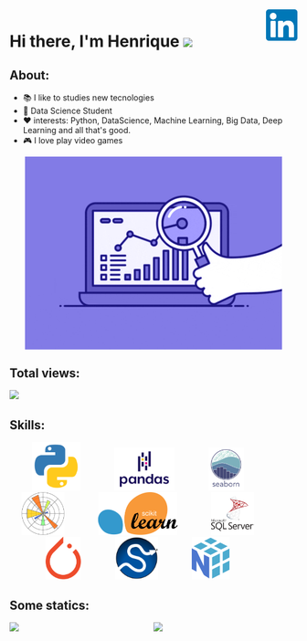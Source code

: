 <a href="https://www.linkedin.com/in/henrique-oliveira-15b656197" target="_blank">
    <img 
        src="images/linkedin.svg" 
        alt="linkedIn" 
        width="55" 
        align="right" />
</a>


# Hi there, I'm Henrique <img src="https://raw.githubusercontent.com/iampavangandhi/iampavangandhi/master/gifs/Hi.gif" width="30px"></h2>


## About: 

- 📚 I like to studies new tecnologies
- 🌱 Data Science Student 
- ❤️ interests: Python, DataScience, Machine Learning, Big Data, Deep Learning and all that's good.
- 🎮 I love play video games 

<p align="center">
  <a href="#">
    <img align="center" width="450" src="animation/ds3.gif" />
  </a>
</p>

## Total views:

<img alingn="center" src="https://profile-counter.glitch.me/Olivierah/count.svg" />

## Skills:
<p align="center">
    <img height="85" src="images/python.svg">
    &nbsp;&nbsp;&nbsp;&nbsp;&nbsp;&nbsp;&nbsp;&nbsp;&nbsp;&nbsp;&nbsp;&nbsp;&nbsp;
    <img height="75" src="images/pd.svg">
    &nbsp;&nbsp;&nbsp;&nbsp;&nbsp;&nbsp;&nbsp;&nbsp;&nbsp;&nbsp;&nbsp;&nbsp;&nbsp;
    <img height="75" src="images/sns.svg">
    &nbsp;&nbsp;&nbsp;&nbsp;&nbsp;&nbsp;&nbsp;&nbsp;&nbsp;&nbsp;&nbsp;&nbsp;&nbsp;
    <img height="75" src="images/plt.svg">
    &nbsp;&nbsp;&nbsp;&nbsp;&nbsp;&nbsp;&nbsp;&nbsp;&nbsp;&nbsp;&nbsp;&nbsp;&nbsp;
    <img height="75" src="images/scikit.svg">
    &nbsp;&nbsp;&nbsp;&nbsp;&nbsp;&nbsp;&nbsp;&nbsp;&nbsp;&nbsp;&nbsp;&nbsp;&nbsp;
    <img height="75" src="images/mssql.svg">
    &nbsp;&nbsp;&nbsp;&nbsp;&nbsp;&nbsp;&nbsp;&nbsp;&nbsp;&nbsp;&nbsp;&nbsp;&nbsp;
    <img height="75" src="images/PyTorch.svg">
    &nbsp;&nbsp;&nbsp;&nbsp;&nbsp;&nbsp;&nbsp;&nbsp;&nbsp;&nbsp;&nbsp;&nbsp;&nbsp;
    <img height="75" src="images/scipy.svg">
    &nbsp;&nbsp;&nbsp;&nbsp;&nbsp;&nbsp;&nbsp;&nbsp;&nbsp;&nbsp;&nbsp;&nbsp;&nbsp;
    <img height="75" src="images/np.svg">
    &nbsp;&nbsp;&nbsp;&nbsp;&nbsp;&nbsp;&nbsp;&nbsp;&nbsp;&nbsp;&nbsp;&nbsp;&nbsp;
    

## Some statics:
<p align="center">
  <a href="#">
    <img src='https://github-readme-stats.vercel.app/api?username=Olivierah&show_icons=true&theme=tokyonight&count_private=true&line_height=40'  align="left" />
    <img src='https://github-readme-stats.vercel.app/api/top-langs/?username=Olivierah&theme=tokyonight&hide_langs_below=4'/>
  </a>
</p>






